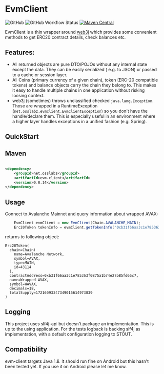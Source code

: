 EvmClient
============
![GitHub](https://img.shields.io/github/license/osslabz/evm-client)
![GitHub Workflow Status](https://img.shields.io/github/actions/workflow/status/osslabz/evm-client/maven.yml?branch=main)
[![Maven Central](https://img.shields.io/maven-central/v/net.osslabz/evm-client?label=Maven%20Central)](https://search.maven.org/artifact/net.osslabz/evm-client)

EvmClient is a thin wrapper around [web3j](https://github.com/web3j/web3j "Web3j: Web3 Java Ethereum Ðapp API")  which
provides some convenient methods to get ERC20 contract details, check balances etc.

Features:
---------

- All returned objects are pure DTO/POJOs without any internal state except the data. They can be easily serialized (
  e.g. to JSON) or passed to a cache or session layer.
- All Coins (primary currency of a given chain), token (ERC-20 compatible tokens) and balance objects carry the chain they belong to. This makes it easy to handle multiple chains in one application without risking loosing context.
- web3j (sometimes) throws unclassified checked `java.lang.Exception`. Those are wrapped in a
  RuntimeException (`net.osslabz.evmclient.EvmClientException`) so you don't have the handle/declare them. This is
  especially useful in an environment where a higher layer handles exceptions in a unified fashion (e.g. Spring).

QuickStart
---------

Maven
------

```xml

<dependency>
    <groupId>net.osslabz</groupId>
    <artifactId>evm-client</artifactId>
    <version>0.0.14</version>
</dependency>
```

Usage
------

Connect to Avalanche Mainnet and query information about wrapped AVAX:

```java
    EvmClient evmClient = new EvmClient(Chain.AVALANCHE_MAIN);
    Erc20Token tokenInfo = evmClient.getTokenInfo("0xb31f66aa3c1e785363f0875a1b74e27b85fd66c7"); // wrapped AVAX
```        

returns to following object:

```
Erc20Token(
  chain=Chain(
    name=Avalanche Network, 
    symbol=AVAX, 
    type=MAIN, 
    id=43114
  ),
  contractAddress=0xb31f66aa3c1e785363f0875a1b74e27b85fd66c7,
  name=Wrapped AVAX,
  symbol=WAVAX,
  decimals=18,
  totalSupply=17216093347349015614973039
)
```

Logging
------
This project uses slf4j-api but doesn't package an implementation. This is up to the using application. For the
tests logback is backing slf4j as implementation, with a default configuration logging to STOUT.


Compatibility
------
evm-client targets Java 1.8. It should run fine on Android but this hasn't been tested yet. If you use it on Android please let me know.